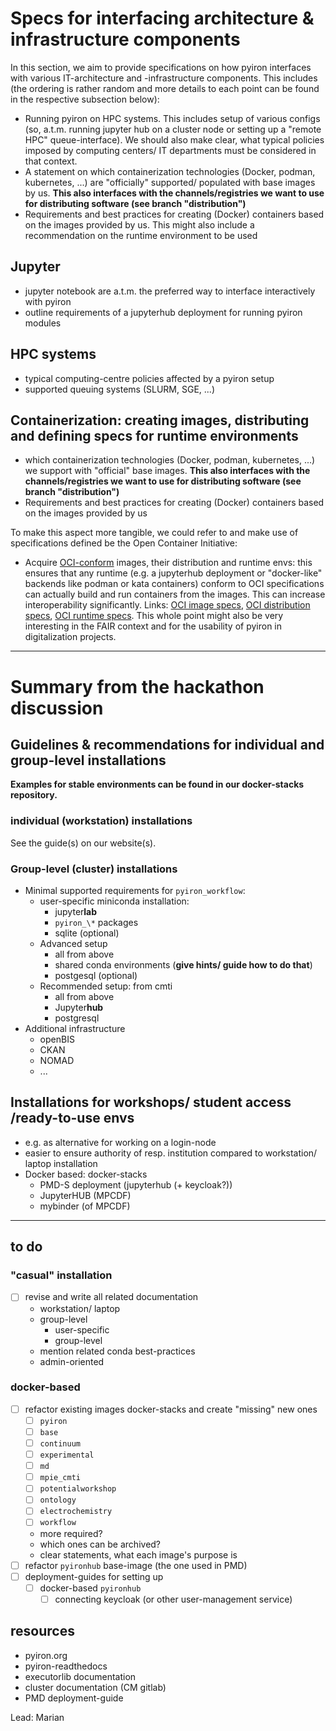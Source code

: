 # Specs for interfacing architecture & infrastructure components
In this section, we aim to provide specifications on how pyiron interfaces with various IT-architecture and -infrastructure components. This includes (the ordering is rather random and more details to each point can be found in the respective subsection below):
- Running pyiron on HPC systems. This includes setup of various configs (so, a.t.m. running jupyter hub on a cluster node or setting up a "remote HPC" queue-interface). We should also make clear, what typical policies imposed by computing centers/ IT departments  must be considered in that context.
- A statement on which containerization technologies (Docker, podman, kubernetes, ...) are "officially" supported/ populated with base images by us. **This also interfaces with the channels/registries we want to use for distributing software (see branch "distribution")**
- Requirements and best practices for creating (Docker) containers based on the images provided by us. This might also include a recommendation on the runtime environment to be used

## Jupyter
- jupyter notebook are a.t.m. the preferred way to interface interactively with pyiron
- outline requirements of a jupyterhub deployment for running pyiron modules

## HPC systems
- typical computing-centre policies affected by a pyiron setup
- supported queuing systems (SLURM, SGE, ...)

## Containerization: creating images, distributing and defining specs for runtime environments
- which containerization technologies (Docker, podman, kubernetes, ...) we support with "official" base images. **This also interfaces with the channels/registries we want to use for distributing software (see branch "distribution")**
- Requirements and best practices for creating (Docker) containers based on the images provided by us

To make this aspect more tangible, we could refer to and make use of specifications defined be the Open Container Initiative:
- Acquire [OCI-conform](https://opencontainers.org/) images, their distribution and runtime envs: this ensures that any runtime (e.g. a jupyterhub deployment or "docker-like" backends like podman or kata containers) conform to OCI specifications can actually build and run containers from the images. This can increase interoperability significantly. Links: [OCI image specs](https://specs.opencontainers.org/image-spec/?v=v1.0.1), [OCI distribution specs](https://specs.opencontainers.org/distribution-spec/?v=v1.0.0), [OCI runtime specs](https://specs.opencontainers.org/runtime-spec/?v=v1.0.2). This whole point might also be very interesting in the FAIR context and for the usability of pyiron in digitalization projects.

---

# Summary from the hackathon discussion
## Guidelines & recommendations for individual and group-level installations
**Examples for stable environments can be found in our docker-stacks repository.**

### individual (workstation) installations
See the guide(s) on our website(s).

### Group-level (cluster) installations
- Minimal supported requirements for `pyiron_workflow`:
  - user-specific miniconda installation:
    - jupyter**lab**
    - `pyiron_\*` packages
    - sqlite (optional)
  - Advanced setup
    - all from above
    - shared conda environments (**give hints/ guide how to do that**)
    - postgesql (optional)
  - Recommended setup: from cmti
    - all from above
    - Jupyter**hub**
    - postgresql
- Additional infrastructure
  - openBIS
  - CKAN
  - NOMAD
  - ...

## Installations for workshops/ student access /ready-to-use envs
- e.g. as alternative for working on a login-node
- easier to ensure authority of resp. institution compared to workstation/ laptop installation
- Docker based: docker-stacks
  - PMD-S deployment (jupyterhub (+ keycloak?))
  - JupyterHUB (MPCDF)
  - mybinder (of MPCDF)

---
## to do
### "casual" installation
- [ ] revise and write all related documentation
  - workstation/ laptop
  - group-level
    - user-specific
    - group-level
  - mention related conda best-practices
  - admin-oriented

### docker-based
- [ ] refactor existing images docker-stacks and create "missing" new ones
  - [ ] `pyiron`
  - [ ] `base`
  - [ ] `continuum`
  - [ ] `experimental`
  - [ ] `md`
  - [ ] `mpie_cmti`
  - [ ] `potentialworkshop`
  - [ ] `ontology`
  - [ ] `electrochemistry`
  - [ ] `workflow`
  - more required?
  - which ones can be archived?
  - clear statements, what each image's purpose is
- [ ] refactor `pyironhub` base-image (the one used in PMD)
- [ ] deployment-guides for setting up
  - [ ] docker-based `pyironhub`
    - [ ] connecting keycloak (or other user-management service)
  
## resources
- pyiron.org
- pyiron-readthedocs
- executorlib documentation
- cluster documentation (CM gitlab)
- PMD deployment-guide

Lead: Marian
